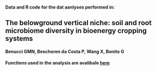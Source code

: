 #### Data and R code for the dat aanlyses performed in:

## The belowground vertical niche: soil and root microbiome diversity in bioenergy cropping systems

#### Benucci GMN, Beschoren da Costa P, Wang X, Bonito G

#### Functions used in the analysis are avalibale [here](https://github.com/Gian77/Scientific-Papers-R-Code/tree/master/VanWallendael_etal_2021_SwitchgrassLeafFungalMicrobiome)  
